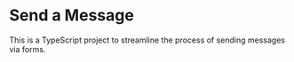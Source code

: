 # Send a Message 
This is a TypeScript project to streamline the process of sending messages via forms.
